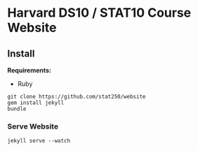 # Harvard DS10 / STAT10 Course Website

## Install

**Requirements:**

- Ruby

```
git clone https://github.com/stat250/website
gem install jekyll
bundle
```

### Serve Website

```
jekyll serve --watch
```
